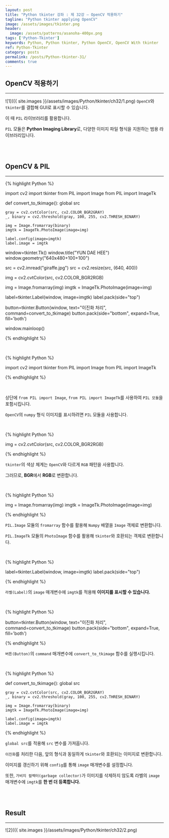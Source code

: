 ```yaml
---
layout: post
title: "Python tkinter 강좌 : 제 32강 – OpenCV 적용하기"
tagline: "Python tkinter applying OpenCV"
image: /assets/images/tkinter.png
header:
  image: /assets/patterns/asanoha-400px.png
tags: ['Python-Tkinter']
keywords: Python, Python tkinter, Python OpenCV, OpenCV With tkinter
ref: Python-Tkinter
category: posts
permalink: /posts/Python-tkinter-31/
comments: true
---
```


## OpenCV 적용하기 ##
----------

![1]({{ site.images }}/assets/images/Python/tkinter/ch32/1.png)
`OpenCV`와 `tkinter`를 결합해 GUI로 표시할 수 있습니다.

이 때 `PIL` 라이브러리를 활용합니다.

`PIL` 모듈은 **Python Imaging Library**로, 다양한 이미지 파일 형식을 지원하는 범용 라이브러리입니다.

<br>
<br>

## OpenCV & PIL ##
----------

{% highlight Python %}

import cv2
import tkinter
from PIL import Image
from PIL import ImageTk

def convert_to_tkimage():
    global src

    gray = cv2.cvtColor(src, cv2.COLOR_BGR2GRAY)
    _, binary = cv2.threshold(gray, 100, 255, cv2.THRESH_BINARY)

    img = Image.fromarray(binary)
    imgtk = ImageTk.PhotoImage(image=img)

    label.config(image=imgtk)
    label.image = imgtk

window=tkinter.Tk()
window.title("YUN DAE HEE")
window.geometry("640x480+100+100")

src = cv2.imread("giraffe.jpg")
src = cv2.resize(src, (640, 400))

img = cv2.cvtColor(src, cv2.COLOR_BGR2RGB)

img = Image.fromarray(img)
imgtk = ImageTk.PhotoImage(image=img)

label=tkinter.Label(window, image=imgtk)
label.pack(side="top")

button=tkinter.Button(window, text="이진화 처리", command=convert_to_tkimage)
button.pack(side="bottom", expand=True, fill='both')

window.mainloop()

{% endhighlight %}

<br>

{% highlight Python %}

import cv2
import tkinter
from PIL import Image
from PIL import ImageTk

{% endhighlight %}

<br>

상단에 `from PIL import Image`, `from PIL import ImageTk`를 사용하여 `PIL 모듈`을 포함시킵니다.

`OpenCV`의 `numpy` 형식 이미지를 표시하려면 `PIL` 모듈을 사용합니다.

<br>

{% highlight Python %}

img = cv2.cvtColor(src, cv2.COLOR_BGR2RGB)

{% endhighlight %}

`tkinter`의 색상 체계는 `OpenCV`와 다르게 `RGB` 패턴을 사용합니다.

그러므로, **BGR**에서 **RGB**로 변환합니다.

<br>

{% highlight Python %}

img = Image.fromarray(img)
imgtk = ImageTk.PhotoImage(image=img)

{% endhighlight %}

`PIL.Image` 모듈의 `fromarray` 함수를 활용해 `Numpy` 배열을 `Image` 객체로 변환합니다.

`PIL.ImageTk` 모듈의 `PhotoImage` 함수를 활용해 `tkinter`와 호환되는 객체로 변환합니다.

<br>

{% highlight Python %}

label=tkinter.Label(window, image=imgtk)
label.pack(side="top")

{% endhighlight %}

`라벨(Label)`의 `image` 매개변수에 `imgtk`를 적용해 **이미지를 표시할 수 있습니다.**

<br>

{% highlight Python %}

button=tkinter.Button(window, text="이진화 처리", command=convert_to_tkimage)
button.pack(side="bottom", expand=True, fill='both')

{% endhighlight %}

`버튼(Button)`의 `command` 매개변수에 `convert_to_tkimage` 함수를 실행시킵니다.

<br>

{% highlight Python %}

def convert_to_tkimage():
    global src

    gray = cv2.cvtColor(src, cv2.COLOR_BGR2GRAY)
    _, binary = cv2.threshold(gray, 100, 255, cv2.THRESH_BINARY)

    img = Image.fromarray(binary)
    imgtk = ImageTk.PhotoImage(image=img)

    label.config(image=imgtk)
    label.image = imgtk

{% endhighlight %}

`global src`를 적용해 `src` 변수를 가져옵니다.

`이진화`를 처리한 다음, 앞의 형식과 동일하게 `tkinter`와 호환되는 이미지로 변환합니다.

이미지를 갱신하기 위해 `config`를 통해 `image` 매개변수를 설정합니다.

또한, `가비지 컬렉터(garbage collector)`가 이미지를 삭제하지 않도록 라벨의 `image` 매개변수에 `imgtk`를 **한 번 더 등록합니다.**

<br>
<br>

## Result ##
----------

![2]({{ site.images }}/assets/images/Python/tkinter/ch32/2.png)